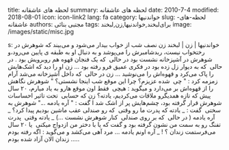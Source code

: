 title: لحظه های عاشقانه
summary: لحظه های عاشقانه
date: 2010-7-4
modified: 2018-08-01
icon:  icon-link2
lang: fa
category: خواندنیها
slug: لحظه-های-عاشقانه
authors: مجتبی بنائی
tags: برای‌لبخند,خواندنیها,زن,لبخند
image: /images/static/misc.jpg

s: خواندنیها | زن | لبخند    زن نصف شب از خواب بیدار  می‌‌شود و  می‌‌بیند که  شوهرش  در رختخواب نیست،  ربدشامبرش  را  می‌‌پوشد و  به  دنبال  او  به  طبقه  ی  پایین  می‌‌رود،و شوهرش  در  آشپزخانه  نشست  بود  در  حالی ‌ که  یک  فنجان  قهوه  هم  روبرویش  بود . در  حالی ‌ که  به  دیوار  زل  زده  بود  در  فکری  عمیق  فرو  رفته  بود ...    زن او را دید  که  اشک‌هایش را  پاک  می‌‌کرد و  قهوه‌اش را  می‌‌نوشید ...  زن در حالی ‌ که  داخل  آشپزخانه  می‌‌شد آرام  زمزمه  کرد : " چی ‌ شده  عزیزم؟  چرا  این  موقع  شب  اینجا  نشستی؟ "    شوهرش نگاهش  را از قهوه‌اش بر می‌‌دارد و  میگوید : هیچی ‌ فقط  اون  موقع  هارو  به  یاد  میارم،  ۲۰  سال  پیش  که  تازه  همدیگرو  ملاقات  می‌‌کردیم، یادته؟    زن که  حسابی ‌ تحت  تاثیر  احساسات  شوهرش  قرار  گرفته  بود،  چشم‌هایش پر  از  اشک  شد  ا  گفت : " آره  یادمه ..."    شوهرش به سختی ‌ گفت :    _ یادته  که  پدرت  ما  رو وقتی ‌ که  رو  صندلی  عقب  ماشین  بودیم  پیدا  کرد؟    _ آره یادمه ( در  حالی ‌ که  بر  روی  صندلی ‌ کنار  شوهرش  نشست ...)    _ یادته  وقتی ‌ پدرت  تفنگ  رو به سمت من نشون گرفته  بود  و  گفت  که  یا  با  دختر  من  ازدواج  میکنی ‌ یا  ۲۰  سال می‌‌فرستمت زندان  ؟ !    _ آره اونم یادمه ...  مرد آهی  می‌‌کشد و  می‌‌گوید : اگه  رفته  بودم  زندان  الان  آزاد  شده  بودم .....